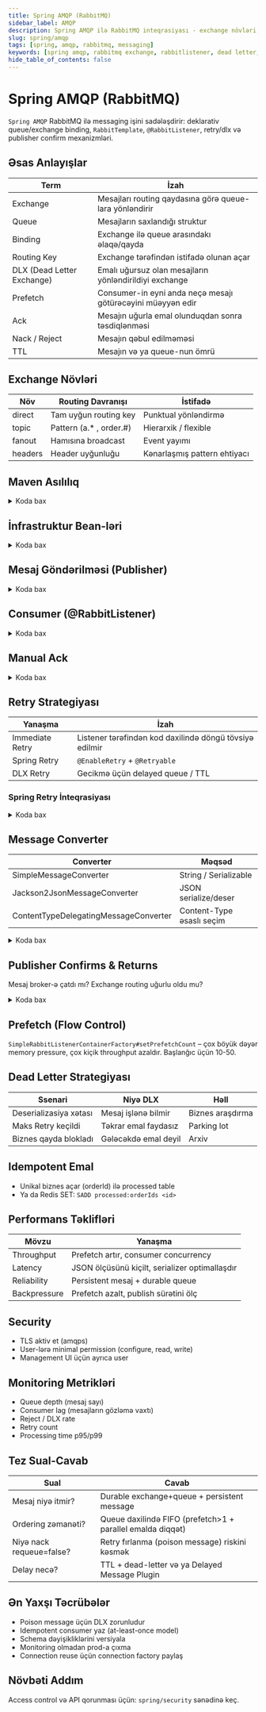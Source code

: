 ```yaml
---
title: Spring AMQP (RabbitMQ)
sidebar_label: AMQP
description: Spring AMQP ilə RabbitMQ inteqrasiyası - exchange növləri, queue, routing, ack, retry və dead-letter strategiayaları
slug: spring/amqp
tags: [spring, amqp, rabbitmq, messaging]
keywords: [spring amqp, rabbitmq exchange, rabbitlistener, dead letter, retry, publisher confirms]
hide_table_of_contents: false
---
```


# Spring AMQP (RabbitMQ)

`Spring AMQP` RabbitMQ ilə messaging işini sadələşdirir: deklarativ queue/exchange binding, `RabbitTemplate`, `@RabbitListener`, retry/dlx və publisher confirm mexanizmləri.

## Əsas Anlayışlar
| Term | İzah |
|------|------|
| Exchange | Mesajları routing qaydasına görə queue-lara yönləndirir |
| Queue | Mesajların saxlandığı struktur |
| Binding | Exchange ilə queue arasındakı əlaqə/qayda |
| Routing Key | Exchange tərəfindən istifadə olunan açar |
| DLX (Dead Letter Exchange) | Emalı uğursuz olan mesajların yönləndirildiyi exchange |
| Prefetch | Consumer-in eyni anda neçə mesajı götürəcəyini müəyyən edir |
| Ack | Mesajın uğurla emal olunduqdan sonra təsdiqlənməsi |
| Nack / Reject | Mesajın qəbul edilməməsi |
| TTL | Mesajın və ya queue-nun ömrü |

## Exchange Növləri
| Növ | Routing Davranışı | İstifadə |
|-----|-------------------|----------|
| direct | Tam uyğun routing key | Punktual yönləndirmə |
| topic | Pattern (a.* , order.#) | Hierarxik / flexible |
| fanout | Hamısına broadcast | Event yayımı |
| headers | Header uyğunluğu | Kənarlaşmış pattern ehtiyacı |

## Maven Asılılıq
<details>
<summary>Koda bax</summary>

```xml
<dependency>
  <groupId>org.springframework.boot</groupId>
  <artifactId>spring-boot-starter-amqp</artifactId>
</dependency>
```
</details>

## İnfrastruktur Bean-ləri
<details>
<summary>Koda bax</summary>

```java
@Configuration
public class AmqpConfig {
    public static final String ORDERS_EX = "orders.exchange";
    public static final String ORDERS_Q = "orders.queue";
    public static final String DLX_EX = "orders.dlx";
    public static final String DLX_Q = "orders.dlq";

    @Bean
    DirectExchange ordersExchange(){ return ExchangeBuilder.directExchange(ORDERS_EX).durable(true).build(); }

    @Bean
    DirectExchange deadLetterExchange(){ return ExchangeBuilder.directExchange(DLX_EX).durable(true).build(); }

    @Bean
    Queue ordersQueue(){
        return QueueBuilder.durable(ORDERS_Q)
            .withArgument("x-dead-letter-exchange", DLX_EX)
            .withArgument("x-dead-letter-routing-key", "orders.dlq")
            .withArgument("x-message-ttl", 60000) // 60s
            .build();
    }

    @Bean
    Queue deadLetterQueue(){ return QueueBuilder.durable(DLX_Q).build(); }

    @Bean
    Binding ordersBinding(){
        return BindingBuilder.bind(ordersQueue()).to(ordersExchange()).with("orders.created");
    }

    @Bean
    Binding dlqBinding(){
        return BindingBuilder.bind(deadLetterQueue()).to(deadLetterExchange()).with("orders.dlq");
    }
}
```
</details>

## Mesaj Göndərilməsi (Publisher)
<details>
<summary>Koda bax</summary>

```java
@Service
public class OrderPublisher {
    private final RabbitTemplate template;

    public OrderPublisher(RabbitTemplate template) { this.template = template; }

    public void publish(OrderEvent event){
        template.convertAndSend(AmqpConfig.ORDERS_EX, "orders.created", event);
    }
}
```
</details>

## Consumer (@RabbitListener)
<details>
<summary>Koda bax</summary>

```java
@Component
public class OrderListener {

    @RabbitListener(queues = AmqpConfig.ORDERS_Q)
    public void onMessage(OrderEvent event){
        // İşlə (idempotent ol!)
    }
}
```
</details>

## Manual Ack
<details>
<summary>Koda bax</summary>

```java
@Component
class ManualAckListener {
    @RabbitListener(queues = AmqpConfig.ORDERS_Q, ackMode = "MANUAL")
    public void onMessage(Message message, Channel channel) throws Exception {
        try {
            // Deserialize & process
            channel.basicAck(message.getMessageProperties().getDeliveryTag(), false);
        } catch (Exception ex){
            channel.basicNack(message.getMessageProperties().getDeliveryTag(), false, false); // DLX-ə gedir
        }
    }
}
```
</details>

## Retry Strategiyası
| Yanaşma | İzah |
|---------|------|
| Immediate Retry | Listener tərəfindən kod daxilində döngü tövsiyə edilmir |
| Spring Retry | `@EnableRetry` + `@Retryable` |
| DLX Retry | Gecikmə üçün delayed queue / TTL |

### Spring Retry İnteqrasiyası
<details>
<summary>Koda bax</summary>

```java
@EnableRetry
@Service
class InvoiceProcessor {
    @Retryable(maxAttempts = 3, backoff = @Backoff(delay = 1000, multiplier = 2))
    public void process(Invoice i){ /* uzaq servis çağırışı */ }
}
```
</details>

## Message Converter
| Converter | Məqsəd |
|-----------|--------|
| SimpleMessageConverter | String / Serializable |
| Jackson2JsonMessageConverter | JSON serialize/deser |
| ContentTypeDelegatingMessageConverter | Content-Type əsaslı seçim |

<details>
<summary>Koda bax</summary>

```java
@Bean
public MessageConverter messageConverter(){
    return new Jackson2JsonMessageConverter();
}

@Bean
public RabbitTemplate rabbitTemplate(ConnectionFactory cf, MessageConverter mc){
    RabbitTemplate t = new RabbitTemplate(cf);
    t.setMessageConverter(mc);
    return t;
}
```
</details>

## Publisher Confirms & Returns
Mesaj broker-ə çatdı mı? Exchange routing uğurlu oldu mu?

<details>
<summary>Koda bax</summary>

```java
@Bean
RabbitTemplate confirmTemplate(ConnectionFactory cf){
    RabbitTemplate t = new RabbitTemplate(cf);
    t.setConfirmCallback((corr, ack, cause) -> {
        if(!ack){ /* log failure */ }
    });
    t.setReturnsCallback(returned -> {
        // Queue tapılmadıqda (mandatory=true)
    });
    t.setMandatory(true);
    return t;
}
```
</details>

## Prefetch (Flow Control)
`SimpleRabbitListenerContainerFactory#setPrefetchCount` – çox böyük dəyər memory pressure, çox kiçik throughput azaldır. Başlanğıc üçün 10-50.

## Dead Letter Strategiyası
| Ssenari | Niyə DLX | Həll |
|---------|----------|------|
| Deserializasiya xətası | Mesaj işlənə bilmir | Biznes araşdırma |
| Maks Retry keçildi | Təkrar emal faydasız | Parking lot |
| Biznes qayda blokladı | Gələcəkdə emal deyil | Arxiv |

## Idempotent Emal
- Unikal biznes açar (orderId) ilə processed table
- Ya da Redis SET: `SADD processed:orderIds <id>`

## Performans Təklifləri
| Mövzu | Yanaşma |
|-------|---------|
| Throughput | Prefetch artır, consumer concurrency |
| Latency | JSON ölçüsünü kiçilt, serializer optimallaşdır |
| Reliability | Persistent mesaj + durable queue |
| Backpressure | Prefetch azalt, publish sürətini ölç |

## Security
- TLS aktiv et (amqps)
- User-lərə minimal permission (configure, read, write)
- Management UI üçün ayrıca user

## Monitoring Metrikləri
- Queue depth (mesaj sayı)
- Consumer lag (mesajların gözləmə vaxtı)
- Reject / DLX rate
- Retry count
- Processing time p95/p99

## Tez Sual-Cavab
| Sual | Cavab |
|------|-------|
| Mesaj niyə itmir? | Durable exchange+queue + persistent message |
| Ordering zəmanəti? | Queue daxilində FIFO (prefetch>1 + parallel emalda diqqət) |
| Niyə nack requeue=false? | Retry fırlanma (poison message) riskini kəsmək |
| Delay necə? | TTL + dead-letter və ya Delayed Message Plugin |

## Ən Yaxşı Təcrübələr
- Poison message üçün DLX zorunludur
- Idempotent consumer yaz (at-least-once model)
- Schema dəyişikliklərini versiyala
- Monitoring olmadan prod-a çıxma
- Connection reuse üçün connection factory paylaş

## Növbəti Addım
Access control və API qorunması üçün: `spring/security` sənədinə keç.

